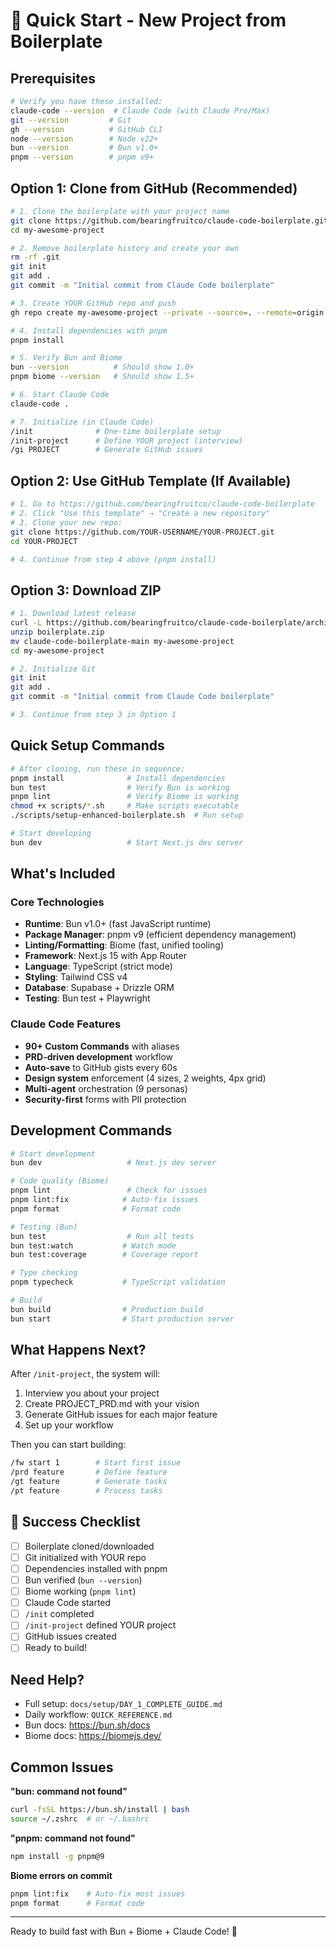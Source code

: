 # 🚀 Quick Start - New Project from Boilerplate

## Prerequisites
```bash
# Verify you have these installed:
claude-code --version  # Claude Code (with Claude Pro/Max)
git --version         # Git
gh --version          # GitHub CLI
node --version        # Node v22+
bun --version         # Bun v1.0+
pnpm --version        # pnpm v9+
```

## Option 1: Clone from GitHub (Recommended)

```bash
# 1. Clone the boilerplate with your project name
git clone https://github.com/bearingfruitco/claude-code-boilerplate.git my-awesome-project
cd my-awesome-project

# 2. Remove boilerplate history and create your own
rm -rf .git
git init
git add .
git commit -m "Initial commit from Claude Code boilerplate"

# 3. Create YOUR GitHub repo and push
gh repo create my-awesome-project --private --source=. --remote=origin --push

# 4. Install dependencies with pnpm
pnpm install

# 5. Verify Bun and Biome
bun --version          # Should show 1.0+
pnpm biome --version   # Should show 1.5+

# 6. Start Claude Code
claude-code .

# 7. Initialize (in Claude Code)
/init              # One-time boilerplate setup
/init-project      # Define YOUR project (interview)
/gi PROJECT        # Generate GitHub issues
```

## Option 2: Use GitHub Template (If Available)

```bash
# 1. Go to https://github.com/bearingfruitco/claude-code-boilerplate
# 2. Click "Use this template" → "Create a new repository"
# 3. Clone your new repo:
git clone https://github.com/YOUR-USERNAME/YOUR-PROJECT.git
cd YOUR-PROJECT

# 4. Continue from step 4 above (pnpm install)
```

## Option 3: Download ZIP

```bash
# 1. Download latest release
curl -L https://github.com/bearingfruitco/claude-code-boilerplate/archive/main.zip -o boilerplate.zip
unzip boilerplate.zip
mv claude-code-boilerplate-main my-awesome-project
cd my-awesome-project

# 2. Initialize Git
git init
git add .
git commit -m "Initial commit from Claude Code boilerplate"

# 3. Continue from step 3 in Option 1
```

## Quick Setup Commands

```bash
# After cloning, run these in sequence:
pnpm install              # Install dependencies
bun test                  # Verify Bun is working
pnpm lint                 # Verify Biome is working
chmod +x scripts/*.sh     # Make scripts executable
./scripts/setup-enhanced-boilerplate.sh  # Run setup

# Start developing
bun dev                   # Start Next.js dev server
```

## What's Included

### Core Technologies
- **Runtime**: Bun v1.0+ (fast JavaScript runtime)
- **Package Manager**: pnpm v9 (efficient dependency management)
- **Linting/Formatting**: Biome (fast, unified tooling)
- **Framework**: Next.js 15 with App Router
- **Language**: TypeScript (strict mode)
- **Styling**: Tailwind CSS v4
- **Database**: Supabase + Drizzle ORM
- **Testing**: Bun test + Playwright

### Claude Code Features
- **90+ Custom Commands** with aliases
- **PRD-driven development** workflow
- **Auto-save** to GitHub gists every 60s
- **Design system** enforcement (4 sizes, 2 weights, 4px grid)
- **Multi-agent** orchestration (9 personas)
- **Security-first** forms with PII protection

## Development Commands

```bash
# Start development
bun dev                   # Next.js dev server

# Code quality (Biome)
pnpm lint                 # Check for issues
pnpm lint:fix            # Auto-fix issues
pnpm format              # Format code

# Testing (Bun)
bun test                  # Run all tests
bun test:watch           # Watch mode
bun test:coverage        # Coverage report

# Type checking
pnpm typecheck           # TypeScript validation

# Build
bun build                # Production build
bun start                # Start production server
```

## What Happens Next?

After `/init-project`, the system will:
1. Interview you about your project
2. Create PROJECT_PRD.md with your vision
3. Generate GitHub issues for each major feature
4. Set up your workflow

Then you can start building:
```bash
/fw start 1        # Start first issue
/prd feature       # Define feature
/gt feature        # Generate tasks
/pt feature        # Process tasks
```

## 🎯 Success Checklist

- [ ] Boilerplate cloned/downloaded
- [ ] Git initialized with YOUR repo
- [ ] Dependencies installed with pnpm
- [ ] Bun verified (`bun --version`)
- [ ] Biome working (`pnpm lint`)
- [ ] Claude Code started
- [ ] `/init` completed
- [ ] `/init-project` defined YOUR project
- [ ] GitHub issues created
- [ ] Ready to build!

## Need Help?

- Full setup: `docs/setup/DAY_1_COMPLETE_GUIDE.md`
- Daily workflow: `QUICK_REFERENCE.md`
- Bun docs: https://bun.sh/docs
- Biome docs: https://biomejs.dev/

## Common Issues

**"bun: command not found"**
```bash
curl -fsSL https://bun.sh/install | bash
source ~/.zshrc  # or ~/.bashrc
```

**"pnpm: command not found"**
```bash
npm install -g pnpm@9
```

**Biome errors on commit**
```bash
pnpm lint:fix    # Auto-fix most issues
pnpm format      # Format code
```

---

Ready to build fast with Bun + Biome + Claude Code! 🚀
